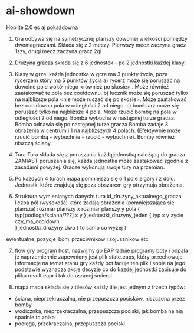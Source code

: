 # ai-showdown

Hoplite 2.0 es aj pokażdowna

1. Gra odbywa się na symetrycznej planszy dowolnej wielkości pomiędzy dwomagraczami. Składa się z 2 meczy. Pierwszy mecz zaczyna gracz 1szy, drugi mecz zaczyna gracz 2gi
2. Drużyna gracza składa się z 6 jednostek - po 2 jednostki każdej klasy.
3. Klasy w grze:
    każda jednostka w grze ma 3 punkty życia, poza rycerzem który ma 5 punktów życia
    a) rycerz
    może się poruszać na dowolne pole wokół niego <również po skosie> . Może również zaatakować te pola bez cooldownu.
    b) łucznik
    może się poruszać tylko na najbliższe pola <nie może ruszać się po skosie>. Może zaatakować bez cooldownu pola w odległości 2 od niego.
    c) bombiarz
    może się poruszać tylko na najbliższe 4 pola. Może rzucić bombę na pola w odległości 2 od niego. Bomba wybucha w następnej turze gracza. Bomba odnawia się po następnej turze gracza Bomba zadaje 3 obrażenia w centrum i 1 na najbliższych 4 polach. (Efektywnie może rzucić bombą - wybuchnie - rzucić - wybuchnie). Bomby również niszczą ściany.
4. Tura
Tura składa się z poruszania każdąjednostką należącą do gracza. ZAMIAST poruszania się, każda jednostka może zaatakować zgodnie z zasadami powyżej.
Gracze wykonują swoje tury na przemian.

5.  Po każdych 4 turach mapa pomniejsza się o 1 pole z góry i z dołu. Jednostki które znajdują się poza obszarem gry otrzymują obrażenia.

6. Struktura wymienianych danych:
tura
id_drużyny_aktualnego_gracza
liczba pól (wysokość) które zadają obrażenia (pomniejszająca się plansza)
rozmiar planszy x
rozmiar planszy y
pola {
     typ[podloga/sciana/???]
     x
     y
}
jednostki_druzyny_jeden {
     typ
     x
     y
     zycie
     czy_ma_cooldown   
}
jednostki_druzyny_dwa {
    to samo co wyzej
}

ewentualne_pozycje_bom_przeciwnikow i sojusznikow etc

7. flow gry
program host, nazwijmy go EAP ładuje programy boty i odpala je naprzemiennie
zapewniony jest plik state.eaps, który przechowuje informacje na temat stanu gry
każdy bot ładuje ten plik i sobie na jego podstawie wyznacza akcje
decyzje co do kazdej jednostki zapisuje do pliku result.eapr
i tak do usranej śmierci

8. mapa
mapa składa się z tilesów
każdy tile jest jednym z trzech typów:
- ściana, nieprzekraczalna, nie przepuszcza pocisków, niszczona przez bomby
- wodicznka, nieprzekraczalna, przepuszcza pociski, jak bomba na nią spadnie to znika
- podłoga, przekraczalna, przepuszcza pociski

